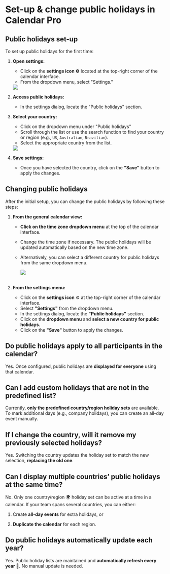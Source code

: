 # Set-up & change public holidays in Calendar Pro

## Public holidays set-up

To set up public holidays for the first time:

1. **Open settings:**
   - Click on the <b>settings icon ⚙️</b> located at the top-right corner of the calendar interface.
   - From the dropdown menu, select "Settings."

   <div class="intercom-container"><img src="/assets/img/teams-pro/settings-setting.png"></div><p class="no-margin"></p>

2. **Access public holidays:**
   - In the settings dialog, locate the "Public holidays" section.

3. **Select your country:**
   - Click on the dropdown menu under "Public holidays"
   - Scroll through the list or use the search function to find your country or region (e.g., `US`, `Australian`, `Brazilian`).
   - Select the appropriate country from the list.

   <div class="intercom-container"><img src="/assets/img/teams-pro/public-holidays.png"></div>

4. **Save settings:**
   - Once you have selected the country, click on the <b>"Save"</b> button to apply the changes.

## Changing public holidays

After the initial setup, you can change the public holidays by following these steps:

1. **From the general calendar view:**
   - <b>Click on the time zone dropdown menu</b> at the top of the calendar interface.
   - Change the time zone if necessary. The public holidays will be updated automatically based on the new time zone.
   - Alternatively, you can select a different country for public holidays from the same dropdown menu.

      <div class="intercom-container"><img src="/assets/img/teams-pro/timezone.png"></div>

      <br>

2. **From the settings menu:**
   - Click on the <b>settings icon</b> ⚙️ at the top-right corner of the calendar interface.
   - Select <b>"Settings"</b> from the dropdown menu.
   - In the settings dialog, locate the <b>"Public holidays"</b> section.
   - Click on the <b>dropdown menu</b> and <b>select a new country for public holidays</b>.
   - Click on the <b>"Save"</b> button to apply the changes.

## Do public holidays apply to all participants in the calendar?

Yes. Once configured, public holidays are <b>displayed for everyone</b> using that calendar.

## Can I add custom holidays that are not in the predefined list?

Currently, <b>only the predefined country/region holiday sets</b> are available. To mark additional days (e.g., company holidays), you can create an all-day event manually.

## If I change the country, will it remove my previously selected holidays?

Yes. Switching the country updates the holiday set to match the new selection, <b>replacing the old one</b>.

## Can I display multiple countries’ public holidays at the same time?

No. Only one country/region 🌍 holiday set can be active at a time in a calendar. If your team spans several countries, you can either: 

1. Create <b>all-day events</b> for extra holidays, or 

2. <b>Duplicate the calendar</b> for each region. 

## Do public holidays automatically update each year?

Yes. Public holiday lists are maintained and <b>automatically refresh every year 🔄.</b> No manual update is needed.


<Intercom />
<Hubspot />
<Clarity />
<GoogleAnalytics />

